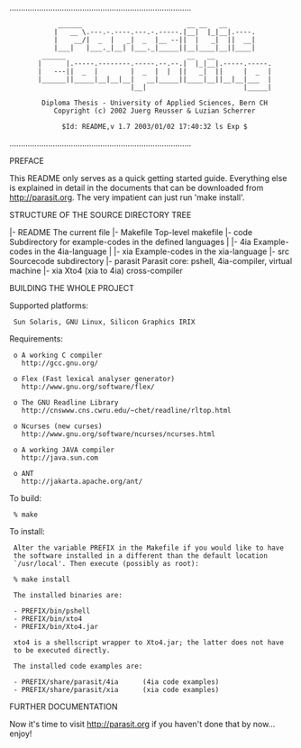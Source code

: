 ................................................................................

                ______                          __ __   __       
               |   __ \.---.-.----.---.-.-----.|__|  |_|__|.----.
               |    __/|  _  |   _|  _  |__ --||  |   _|  ||  __|
               |___|   |___._|__| |___._|_____||__|____|__||____|
            ______                              __   __              
           |      |.-----.--------.-----.--.--.|  |_|__|.-----.-----.
           |   ---||  _  |        |  _  |  |  ||   _|  ||     |  _  |
           |______||_____|__|__|__|   __|_____||____|__||__|__|___  |
                                  |__|                        |_____|

            Diploma Thesis - University of Applied Sciences, Bern CH
               Copyright (c) 2002 Juerg Reusser & Luzian Scherrer

                 $Id: README,v 1.7 2003/01/02 17:40:32 ls Exp $


................................................................................



PREFACE

   This README only serves as a quick getting started guide. Everything 
   else is explained in detail in the documents that can be downloaded from 
   http://parasit.org. The very impatient can just run 'make install'.



STRUCTURE OF THE SOURCE DIRECTORY TREE

   |- README           The current file
   |- Makefile         Top-level makefile
   |- code             Subdirectory for example-codes in the defined languages
   |  |- 4ia           Example-codes in the 4ia-language
   |  |- xia           Example-codes in the xia-language
   |- src              Sourcecode subdirectory
      |- parasit       Parasit core: pshell, 4ia-compiler, virtual machine
      |- xia           Xto4 (xia to 4ia) cross-compiler



BUILDING THE WHOLE PROJECT

   Supported platforms:

     Sun Solaris, GNU Linux, Silicon Graphics IRIX

   Requirements:

     o A working C compiler
       http://gcc.gnu.org/

     o Flex (Fast lexical analyser generator)
       http://www.gnu.org/software/flex/

     o The GNU Readline Library
       http://cnswww.cns.cwru.edu/~chet/readline/rltop.html

     o Ncurses (new curses)
       http://www.gnu.org/software/ncurses/ncurses.html

     o A working JAVA compiler
       http://java.sun.com

     o ANT
       http://jakarta.apache.org/ant/

   To build:

     % make

   To install:

     Alter the variable PREFIX in the Makefile if you would like to have
     the software installed in a different than the default location 
     `/usr/local'. Then execute (possibly as root):

     % make install

     The installed binaries are:
     
     - PREFIX/bin/pshell
     - PREFIX/bin/xto4
     - PREFIX/bin/Xto4.jar

     xto4 is a shellscript wrapper to Xto4.jar; the latter does not have
     to be executed directly.

     The installed code examples are:

     - PREFIX/share/parasit/4ia      (4ia code examples)
     - PREFIX/share/parasit/xia      (xia code examples)


FURTHER DOCUMENTATION

   Now it's time to visit http://parasit.org if you haven't done that 
   by now... enjoy!



